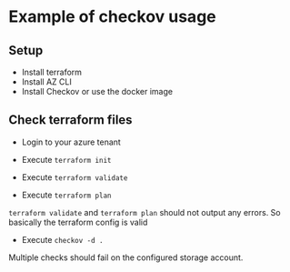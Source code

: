 # Example of checkov usage

## Setup

- Install terraform
- Install AZ CLI
- Install Checkov or use the docker image

## Check terraform files

- Login to your azure tenant

- Execute `terraform init`
- Execute `terraform validate`
- Execute `terraform plan`

`terraform validate` and `terraform plan` should not output any errors. So basically the terraform config is valid

- Execute `checkov -d .`

Multiple checks should fail on the configured storage account.
